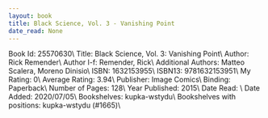 ```yaml
---
layout: book
title: Black Science, Vol. 3 - Vanishing Point
date_read: None
---
```


Book Id: 25570630\ 
Title: Black Science, Vol. 3: Vanishing Point\ 
Author: Rick Remender\ 
Author l-f: Remender, Rick\ 
Additional Authors: Matteo Scalera, Moreno Dinisio\ 
ISBN: 1632153955\ 
ISBN13: 9781632153951\ 
My Rating: 0\ 
Average Rating: 3.94\ 
Publisher: Image Comics\ 
Binding: Paperback\ 
Number of Pages: 128\ 
Year Published: 2015\ 
Date Read: \ 
Date Added: 2020/07/05\ 
Bookshelves: kupka-wstydu\ 
Bookshelves with positions: kupka-wstydu (#1665)\ 

